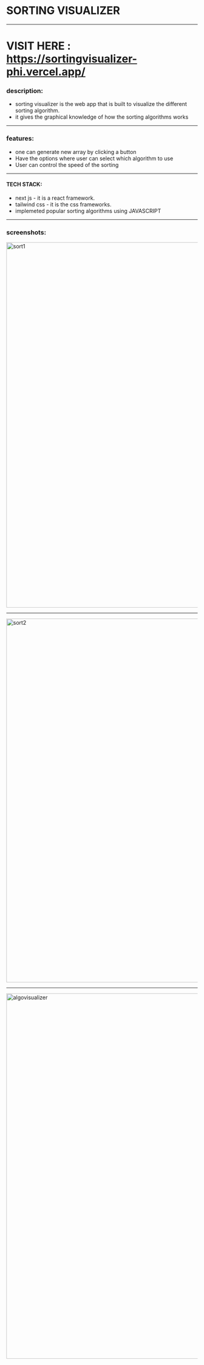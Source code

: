 # SORTING VISUALIZER
-----------------------------------------------------------------------------------------------------------------------------------------------------------------------------------

# VISIT HERE : https://sortingvisualizer-phi.vercel.app/
### description:
- sorting visualizer is the web app that is built to visualize the different sorting algorithm.
- it gives the graphical knowledge of how the sorting algorithms works

----------------------------------------------------------------------------------------------------------------------------------------------------------------------

### features:
- one can generate new array by clicking a button
- Have the options where user can select which algorithm to use
- User can control the speed of the sorting

-----------------------------------------------------------------------------------------------------------------------------------------------------------------

#### TECH STACK:
- next js - it is a react framework.
- tailwind css - it is the css frameworks.
- implemeted popular sorting algorithms using JAVASCRIPT

----------------------------------------------------------------------------------------------------------------------------------------------------------------

### screenshots:

<img width="960" alt="sort1" src="https://github.com/karthik123karthik/Sorting-Visualizer/assets/84716922/93e09170-5f5a-4c46-81be-bfb8d341660a">

------------------------------------------------------------------------------------------------------------------------------------------------------------------

<img width="956" alt="sort2" src="https://github.com/karthik123karthik/Sorting-Visualizer/assets/84716922/485d51c1-979e-4be9-ac49-9236bd1a872a">

------------------------------------------------------------------------------------------------------------------------------------------------------------------

<img width="960" alt="algovisualizer" src="https://github.com/karthik123karthik/Sorting-Visualizer/assets/84716922/233b186a-5662-47b2-aa82-919991dda024">

